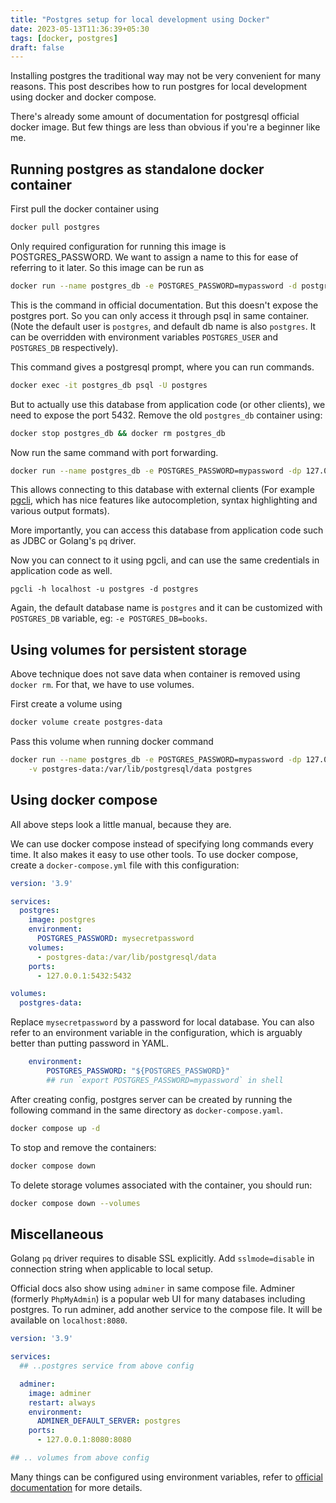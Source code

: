 ```yaml
---
title: "Postgres setup for local development using Docker"
date: 2023-05-13T11:36:39+05:30
tags: [docker, postgres]
draft: false
---
```


Installing postgres the traditional way may not be very convenient for many reasons. This post describes how to run postgres for local development using docker and docker compose.

There's already some amount of documentation for postgresql official docker image. But few things are less than obvious if you're a beginner like me.

## Running postgres as standalone docker container

First pull the docker container using

```bash
docker pull postgres
```

Only required configuration for running this image is POSTGRES_PASSWORD. We want to assign a name to this for ease of referring to it later. So this image can be run as

```bash
docker run --name postgres_db -e POSTGRES_PASSWORD=mypassword -d postgres
```

This is the command in official documentation. But this doesn't expose the postgres port. So you can only access it through psql in same container. (Note the default user is `postgres`, and default db name is also `postgres`. It can be overridden with environment variables `POSTGRES_USER` and `POSTGRES_DB` respectively).

This command gives a postgresql prompt, where you can run commands.

```bash
docker exec -it postgres_db psql -U postgres
```

But to actually use this database from application code (or other clients), we need to expose the port 5432. Remove the old `postgres_db` container using:

```bash
docker stop postgres_db && docker rm postgres_db
```

Now run the same command with port forwarding.
```bash
docker run --name postgres_db -e POSTGRES_PASSWORD=mypassword -dp 127.0.0.1:5432:5432 postgres
```

This allows connecting to this database with external clients (For example [pgcli](https://github.com/dbcli/pgcli), which has nice features like autocompletion, syntax highlighting and various output formats).

More importantly, you can access this database from application code such as JDBC or Golang's `pq` driver.

Now you can connect to it using pgcli, and can use the same credentials in application code as well.

```
pgcli -h localhost -u postgres -d postgres
```

Again, the default database name is `postgres` and it can be customized with `POSTGRES_DB` variable, eg: `-e POSTGRES_DB=books`.

## Using volumes for persistent storage

Above technique does not save data when container is removed using `docker rm`. For that, we have to use volumes.

First create a volume using

```bash
docker volume create postgres-data
```

Pass this volume when running docker command

```bash
docker run --name postgres_db -e POSTGRES_PASSWORD=mypassword -dp 127.0.0.1:5432:5432\
	-v postgres-data:/var/lib/postgresql/data postgres
```

## Using docker compose
All above steps look a little manual, because they are.

We can use docker compose instead of specifying long commands every time. It also makes it easy to use other tools. To use docker compose, create a `docker-compose.yml` file with this configuration:

```yaml
version: '3.9'

services:
  postgres:
    image: postgres
    environment:
      POSTGRES_PASSWORD: mysecretpassword
    volumes:
      - postgres-data:/var/lib/postgresql/data
    ports:
      - 127.0.0.1:5432:5432

volumes:
  postgres-data:
```

Replace `mysecretpassword` by a password for local database. You can also refer to an environment variable in the configuration, which is arguably better than putting password in YAML.

```yaml
	environment:
		POSTGRES_PASSWORD: "${POSTGRES_PASSWORD}"
		## run `export POSTGRES_PASSWORD=mypassword` in shell
```

After creating config, postgres server can be created by running the following command in the same directory as `docker-compose.yaml`.

```bash
docker compose up -d
```

To stop and remove the containers:
```bash
docker compose down
```

To delete storage volumes associated with the container, you should run:

```bash
docker compose down --volumes
```

## Miscellaneous

Golang `pq` driver requires to disable SSL explicitly. Add `sslmode=disable` in connection string when applicable to local setup.

Official docs also show using `adminer` in same compose file. Adminer (formerly `PhpMyAdmin`) is a popular web UI for many databases including postgres. To run adminer, add another service to the compose file. It will be available on `localhost:8080`.

```yaml
version: '3.9'

services:
  ## ..postgres service from above config

  adminer:
    image: adminer
    restart: always
    environment:
      ADMINER_DEFAULT_SERVER: postgres
    ports:
      - 127.0.0.1:8080:8080

## .. volumes from above config
```

Many things can be configured using environment variables, refer to [official documentation](https://hub.docker.com/_/postgres) for more details.
